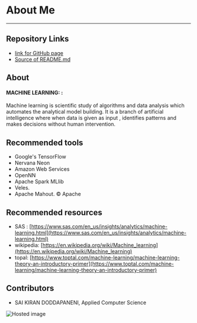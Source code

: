 # About Me
--------------------------------------------------------------------------------------------------------------


## Repository Links
-  [link for GitHub page](https://saikirandd.github.io/aboutme/ "page")
-  [Source of README.md ](https://github.com/saikirandd/aboutme "Source")
## About
#### MACHINE LEARNING: :
Machine learning is  scientific study of algorithms and data analysis which automates the analytical model building. It is a branch of artificial intelligence where when  data is given as input , identifies patterns and makes decisions without  human intervention. 
## Recommended tools
- Google's TensorFlow
- Nervana Neon
- Amazon Web Services
- OpenNN
- Apache Spark MLlib
- Veles. 
- Apache Mahout. © Apache

## Recommended resources
- SAS : [https://www.sas.com/en_us/insights/analytics/machine-learning.html](https://www.sas.com/en_us/insights/analytics/machine-learning.html)
- wikipedia: [https://en.wikipedia.org/wiki/Machine_learning](https://en.wikipedia.org/wiki/Machine_learning)
- topal: [https://www.toptal.com/machine-learning/machine-learning-theory-an-introductory-primer](https://www.toptal.com/machine-learning/machine-learning-theory-an-introductory-primer)



## Contributors
- SAI KIRAN DODDAPANENI, Applied Computer Science







![Hosted image](https://pbs.twimg.com/profile_images/1022127316862783488/yEGrou7L_400x400.jpg "Machine learning" )




